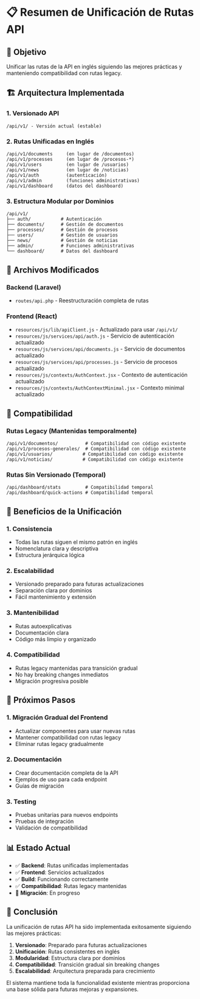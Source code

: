 # 📋 Resumen de Unificación de Rutas API

## 🎯 **Objetivo**
Unificar las rutas de la API en inglés siguiendo las mejores prácticas y manteniendo compatibilidad con rutas legacy.

## 🏗️ **Arquitectura Implementada**

### **1. Versionado API**
```
/api/v1/ - Versión actual (estable)
```

### **2. Rutas Unificadas en Inglés**
```
/api/v1/documents     (en lugar de /documentos)
/api/v1/processes     (en lugar de /procesos-*)
/api/v1/users         (en lugar de /usuarios)
/api/v1/news          (en lugar de /noticias)
/api/v1/auth          (autenticación)
/api/v1/admin         (funciones administrativas)
/api/v1/dashboard     (datos del dashboard)
```

### **3. Estructura Modular por Dominios**
```
/api/v1/
├── auth/           # Autenticación
├── documents/      # Gestión de documentos
├── processes/      # Gestión de procesos
├── users/          # Gestión de usuarios
├── news/           # Gestión de noticias
├── admin/          # Funciones administrativas
└── dashboard/      # Datos del dashboard
```

## 📁 **Archivos Modificados**

### **Backend (Laravel)**
- `routes/api.php` - Reestructuración completa de rutas

### **Frontend (React)**
- `resources/js/lib/apiClient.js` - Actualizado para usar `/api/v1/`
- `resources/js/services/api/auth.js` - Servicio de autenticación actualizado
- `resources/js/services/api/documents.js` - Servicio de documentos actualizado
- `resources/js/services/api/processes.js` - Servicio de procesos actualizado
- `resources/js/contexts/AuthContext.jsx` - Contexto de autenticación actualizado
- `resources/js/contexts/AuthContextMinimal.jsx` - Contexto minimal actualizado

## 🔄 **Compatibilidad**

### **Rutas Legacy (Mantenidas temporalmente)**
```
/api/v1/documentos/          # Compatibilidad con código existente
/api/v1/procesos-generales/  # Compatibilidad con código existente
/api/v1/usuarios/           # Compatibilidad con código existente
/api/v1/noticias/           # Compatibilidad con código existente
```

### **Rutas Sin Versionado (Temporal)**
```
/api/dashboard/stats         # Compatibilidad temporal
/api/dashboard/quick-actions # Compatibilidad temporal
```

## 🎨 **Beneficios de la Unificación**

### **1. Consistencia**
- Todas las rutas siguen el mismo patrón en inglés
- Nomenclatura clara y descriptiva
- Estructura jerárquica lógica

### **2. Escalabilidad**
- Versionado preparado para futuras actualizaciones
- Separación clara por dominios
- Fácil mantenimiento y extensión

### **3. Mantenibilidad**
- Rutas autoexplicativas
- Documentación clara
- Código más limpio y organizado

### **4. Compatibilidad**
- Rutas legacy mantenidas para transición gradual
- No hay breaking changes inmediatos
- Migración progresiva posible

## 🚀 **Próximos Pasos**

### **1. Migración Gradual del Frontend**
- Actualizar componentes para usar nuevas rutas
- Mantener compatibilidad con rutas legacy
- Eliminar rutas legacy gradualmente

### **2. Documentación**
- Crear documentación completa de la API
- Ejemplos de uso para cada endpoint
- Guías de migración

### **3. Testing**
- Pruebas unitarias para nuevos endpoints
- Pruebas de integración
- Validación de compatibilidad

## 📊 **Estado Actual**

- ✅ **Backend**: Rutas unificadas implementadas
- ✅ **Frontend**: Servicios actualizados
- ✅ **Build**: Funcionando correctamente
- ✅ **Compatibilidad**: Rutas legacy mantenidas
- 🔄 **Migración**: En progreso

## 🎯 **Conclusión**

La unificación de rutas API ha sido implementada exitosamente siguiendo las mejores prácticas:

1. **Versionado**: Preparado para futuras actualizaciones
2. **Unificación**: Rutas consistentes en inglés
3. **Modularidad**: Estructura clara por dominios
4. **Compatibilidad**: Transición gradual sin breaking changes
5. **Escalabilidad**: Arquitectura preparada para crecimiento

El sistema mantiene toda la funcionalidad existente mientras proporciona una base sólida para futuras mejoras y expansiones.
